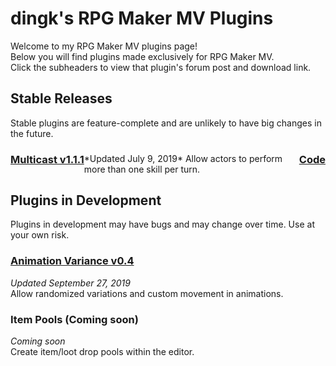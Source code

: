 # dingk's RPG Maker MV Plugins
Welcome to my RPG Maker MV plugins page!  
Below you will find plugins made exclusively for RPG Maker MV.  
Click the subheaders to view that plugin's forum post and download link.  

## Stable Releases
Stable plugins are feature-complete and are unlikely to have big changes in the future.

<h3>
  <span style='float: left'>
    <a href='https://forums.rpgmakerweb.com/index.php?threads/110706/'>Multicast v1.1.1</a>
  </span>
  <span style='float: right'>
    <a href='https://raw.githubusercontent.com/jwu3428/RMMV/master/Multicast/dingk_Multicast.js'>Code</a>
  </span>
</h3>  
*Updated July 9, 2019*  
Allow actors to perform more than one skill per turn.

## Plugins in Development
Plugins in development may have bugs and may change over time. Use at your own risk.

### [Animation Variance v0.4](https://forums.rpgmakerweb.com/index.php?threads/110787/)
*Updated September 27, 2019*  
Allow randomized variations and custom movement in animations.

### Item Pools (Coming soon)
*Coming soon*  
Create item/loot drop pools within the editor.

